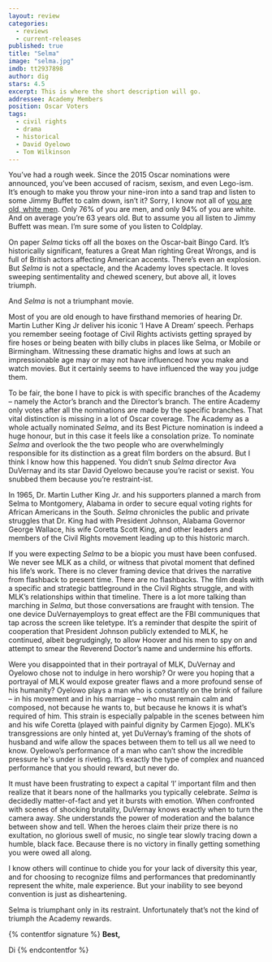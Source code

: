 ```yaml
---
layout: review
categories: 
  - reviews
  - current-releases
published: true
title: "Selma"
image: "selma.jpg"
imdb: tt2937898
author: dig
stars: 4.5
excerpt: This is where the short description will go.
addressee: Academy Members
position: Oscar Voters
tags: 
  - civil rights
  - drama
  - historical
  - David Oyelowo
  - Tom Wilkinson
---
```

You’ve had a rough week. Since the 2015 Oscar nominations were announced, you’ve been accused of racism, sexism, and even Lego-ism. It’s enough to make you throw your nine-iron into a sand trap and listen to some Jimmy Buffet to calm down, isn’t it? Sorry, I know not all of [you are old, white men](http://www.theatlantic.com/entertainment/archive/2014/03/oscar-voters-94-white-76-men-and-an-average-of-63-years-old/284163/). Only 76% of you are men, and only 94% of you are white. And on average you’re 63 years old. But to assume you all listen to Jimmy Buffett was mean. I’m sure some of you listen to Coldplay. 

On paper _Selma_ ticks off all the boxes on the Oscar-bait Bingo Card. It’s historically significant, features a Great Man righting Great Wrongs, and is full of British actors affecting American accents. There’s even an explosion. But _Selma_ is not a spectacle, and the Academy loves spectacle. It loves sweeping sentimentality and chewed scenery, but above all, it loves triumph.

And _Selma_ is not a triumphant movie. 

Most of you are old enough to have firsthand memories of hearing Dr. Martin Luther King Jr deliver his iconic ‘I Have A Dream’ speech. Perhaps you remember seeing footage of Civil Rights activists getting sprayed by fire hoses or being beaten with billy clubs in places like Selma, or Mobile or Birmingham. Witnessing these dramatic highs and lows at such an impressionable age may or may not have influenced how you make and watch movies. But it certainly seems to have influenced the way you judge them. 

To be fair, the bone I have to pick is with specific branches of the Academy – namely the Actor’s branch and the Director’s branch. The entire Academy only votes after all the nominations are made by the specific branches. That vital distinction is missing in a lot of Oscar coverage. The Academy as a whole actually nominated _Selma_, and its Best Picture nomination is indeed a huge honour, but in this case it feels like a consolation prize. To nominate _Selma_ and overlook the the two people who are overwhelmingly responsible for its distinction as a great film borders on the absurd. But I think I know how this happened. You didn’t snub _Selma_ director Ava DuVernay and its star David Oyelowo because you’re racist or sexist. You snubbed them because you’re restraint-ist. 

In 1965, Dr. Martin Luther King Jr. and his supporters planned a march from Selma to Montgomery, Alabama in order to secure equal voting rights for African Americans in the South. _Selma_ chronicles the public and private struggles that Dr. King had with President Johnson, Alabama Governor George Wallace, his wife Coretta Scott King, and other leaders and members of the Civil Rights movement leading up to this historic march. 

If you were expecting _Selma_ to be a biopic you must have been confused. We never see MLK as a child, or witness that pivotal moment that defined his life’s work. There is no clever framing device that drives the narrative from flashback to present time. There are no flashbacks. The film deals with a specific and strategic battleground in the Civil Rights struggle, and with MLK’s relationships within that timeline. There is a lot more talking than marching in _Selma_, but those conversations are fraught with tension. The one device DuVernayemploys to great effect are the FBI communiques that tap across the screen like teletype. It’s a reminder that despite the spirit of cooperation that President Johnson publicly extended to MLK, he continued, albeit begrudgingly, to allow Hoover and his men to spy on and attempt to smear the Reverend Doctor’s name and undermine his efforts.

Were you disappointed that in their portrayal of MLK, DuVernay and Oyelowo chose not to indulge in hero worship? Or were you hoping that a portrayal of MLK would expose greater flaws and a more profound sense of his humanity? Oyelowo plays a man who is constantly on the brink of failure – in his movement and in his marriage – who must remain calm and composed, not because he wants to, but because he knows it is what’s required of him. This strain is especially palpable in the scenes between him and his wife Coretta (played with painful dignity by Carmen Ejogo). MLK’s transgressions are only hinted at, yet DuVernay’s framing of the shots of husband and wife allow the spaces between them to tell us all we need to know. Oyelowo’s performance of a man who can’t show the incredible pressure he's under is riveting. It’s exactly the type of complex and nuanced performance that you should reward, but never do. 

It must have been frustrating to expect a capital ‘I’ important film and then realize that it bears none of the hallmarks you typically celebrate. _Selma_ is decidedly matter-of-fact and yet it bursts with emotion. When confronted with scenes of shocking brutality, DuVernay knows exactly when to turn the camera away. She understands the power of moderation and the balance between show and tell. When the heroes claim their prize there is no exultation, no glorious swell of music, no single tear slowly tracing down a humble, black face. Because there is no victory in finally getting something you were owed all along.

I know others will continue to chide you for your lack of diversity this year, and for choosing to recognize films and performances that predominantly represent the white, male experience. But your inability to see beyond convention is just as disheartening. 

Selma is triumphant only in its restraint. Unfortunately that’s not the kind of triumph the Academy rewards.

{% contentfor signature %}
**Best,**

Di
{% endcontentfor %}